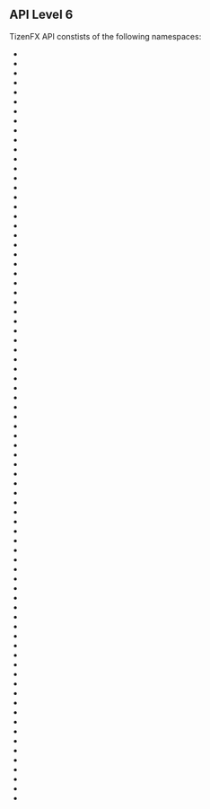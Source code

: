 ## API Level 6

TizenFX API constists of the following namespaces:

* [](xref:ElmSharp?displayProperty=fullName)
* [](xref:ElmSharp.Accessible?displayProperty=fullName)
* [](xref:ElmSharp.Wearable?displayProperty=fullName)
* [](xref:Tizen?displayProperty=fullName)
* [](xref:Tizen.Account.AccountManager?displayProperty=fullName)
* [](xref:Tizen.Account.FidoClient?displayProperty=fullName)
* [](xref:Tizen.Account.OAuth2?displayProperty=fullName)
* [](xref:Tizen.Account.SyncManager?displayProperty=fullName)
* [](xref:Tizen.Applications?displayProperty=fullName)
* [](xref:Tizen.Applications.AttachPanel?displayProperty=fullName)
* [](xref:Tizen.Applications.ComponentBased?displayProperty=fullName)
* [](xref:Tizen.Applications.ComponentBased.Common?displayProperty=fullName)
* [](xref:Tizen.Applications.ComponentBased.Default?displayProperty=fullName)
* [](xref:Tizen.Applications.CoreBackend?displayProperty=fullName)
* [](xref:Tizen.Applications.DataControl?displayProperty=fullName)
* [](xref:Tizen.Applications.EventManager?displayProperty=fullName)
* [](xref:Tizen.Applications.EventManager.SystemEvents?displayProperty=fullName)
* [](xref:Tizen.Applications.Exceptions?displayProperty=fullName)
* [](xref:Tizen.Applications.Messages?displayProperty=fullName)
* [](xref:Tizen.Applications.NotificationEventListener?displayProperty=fullName)
* [](xref:Tizen.Applications.Notifications?displayProperty=fullName)
* [](xref:Tizen.Applications.RPCPort?displayProperty=fullName)
* [](xref:Tizen.Applications.Shortcut?displayProperty=fullName)
* [](xref:Tizen.Applications.WatchfaceComplication?displayProperty=fullName)
* [](xref:Tizen.Common?displayProperty=fullName)
* [](xref:Tizen.Content.Download?displayProperty=fullName)
* [](xref:Tizen.Content.MediaContent?displayProperty=fullName)
* [](xref:Tizen.Content.MimeType?displayProperty=fullName)
* [](xref:Tizen.Context.AppHistory?displayProperty=fullName)
* [](xref:Tizen.Internals.Errors?displayProperty=fullName)
* [](xref:Tizen.Location?displayProperty=fullName)
* [](xref:Tizen.Location.Geofence?displayProperty=fullName)
* [](xref:Tizen.MachineLearning.Inference?displayProperty=fullName)
* [](xref:Tizen.Maps?displayProperty=fullName)
* [](xref:Tizen.Messaging.Email?displayProperty=fullName)
* [](xref:Tizen.Messaging.Messages?displayProperty=fullName)
* [](xref:Tizen.Messaging.Push?displayProperty=fullName)
* [](xref:Tizen.Multimedia?displayProperty=fullName)
* [](xref:Tizen.Multimedia.MediaCodec?displayProperty=fullName)
* [](xref:Tizen.Multimedia.Remoting?displayProperty=fullName)
* [](xref:Tizen.Multimedia.Util?displayProperty=fullName)
* [](xref:Tizen.Multimedia.Vision?displayProperty=fullName)
* [](xref:Tizen.Network.Bluetooth?displayProperty=fullName)
* [](xref:Tizen.Network.Connection?displayProperty=fullName)
* [](xref:Tizen.Network.IoTConnectivity?displayProperty=fullName)
* [](xref:Tizen.Network.Nfc?displayProperty=fullName)
* [](xref:Tizen.Network.Nsd?displayProperty=fullName)
* [](xref:Tizen.Network.Smartcard?displayProperty=fullName)
* [](xref:Tizen.Network.Stc?displayProperty=fullName)
* [](xref:Tizen.Network.WiFi?displayProperty=fullName)
* [](xref:Tizen.Network.WiFiDirect?displayProperty=fullName)
* [](xref:Tizen.Nlp?displayProperty=fullName)
* [](xref:Tizen.NUI?displayProperty=fullName)
* [](xref:Tizen.NUI.BaseComponents?displayProperty=fullName)
* [](xref:Tizen.NUI.Components?displayProperty=fullName)
* [](xref:Tizen.NUI.Constants?displayProperty=fullName)
* [](xref:Tizen.PhonenumberUtils?displayProperty=fullName)
* [](xref:Tizen.Pims.Calendar?displayProperty=fullName)
* [](xref:Tizen.Pims.Calendar.CalendarViews?displayProperty=fullName)
* [](xref:Tizen.Pims.Contacts?displayProperty=fullName)
* [](xref:Tizen.Pims.Contacts.ContactsViews?displayProperty=fullName)
* [](xref:Tizen.Security?displayProperty=fullName)
* [](xref:Tizen.Security.DevicePolicyManager?displayProperty=fullName)
* [](xref:Tizen.Security.SecureRepository?displayProperty=fullName)
* [](xref:Tizen.Security.SecureRepository.Crypto?displayProperty=fullName)
* [](xref:Tizen.Security.TEEC?displayProperty=fullName)
* [](xref:Tizen.Sensor?displayProperty=fullName)
* [](xref:Tizen.System?displayProperty=fullName)
* [](xref:Tizen.System.Usb?displayProperty=fullName)
* [](xref:Tizen.Telephony?displayProperty=fullName)
* [](xref:Tizen.Uix.InputMethod?displayProperty=fullName)
* [](xref:Tizen.Uix.InputMethodManager?displayProperty=fullName)
* [](xref:Tizen.Uix.Stt?displayProperty=fullName)
* [](xref:Tizen.Uix.SttEngine?displayProperty=fullName)
* [](xref:Tizen.Uix.Tts?displayProperty=fullName)
* [](xref:Tizen.Uix.TtsEngine?displayProperty=fullName)
* [](xref:Tizen.Uix.VoiceControl?displayProperty=fullName)
* [](xref:Tizen.Uix.VoiceControlManager?displayProperty=fullName)
* [](xref:Tizen.WebView?displayProperty=fullName)
